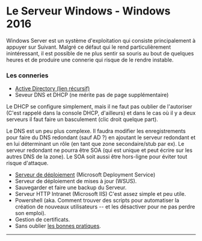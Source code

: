 # Le Serveur Windows - Windows 2016
Windows Server est un système d'exploitation qui consiste principalement à appuyer sur Suivant. 
Malgré ce défaut qui le rend particulièrement inintéressant, il est possible de ne plus sentir sa souris au bout de quelques heures et de produire une connerie qui risque de le rendre instable.

### Les conneries 

* [Active Directory (lien récursif)](active-directory-bases.md)
* Seveur DNS et DHCP (ne mérite pas de page supplémentaire)

Le DHCP se configure simplement, mais il ne faut pas oublier de l'autoriser (C'est rappelé dans la console DHCP, d'ailleurs) et dans le cas où il y a deux serveurs il faut faire un basculement (clic droit quelque part).

Le DNS est un peu plus complexe. Il faudra modifier les enregistrements pour faire du DNS redondant (sauf AD ?) en ajoutant le serveur redondant et en lui déterminant un rôle (en tant que zone secondaire/stub par ex). Le serveur redondant ne pourra être SOA (qui est unique et peut écrire sur les autres DNS de la zone). Le SOA soit aussi être hors-ligne pour éviter tout risque d'attaque.
* [Serveur de déploiement](microsoft-deployment-services) (Microsoft Deployment Service)
* Serveur de déploiement de mises à jour (WSUS).
* Sauvegarder et faire une backup du Serveur.  
* Serveur HTTP Intranet (Microsoft IIS)
C'est assez simple et peu utile. 
* Powershell (aka. Comment trouver des scripts pour automatiser la création de nouveaux utilisateurs -- et les désactiver pour ne pas perdre son emploi).
* Gestion de certificats.
* Sans oublier [les bonnes pratiques](pratiques).

_________________

